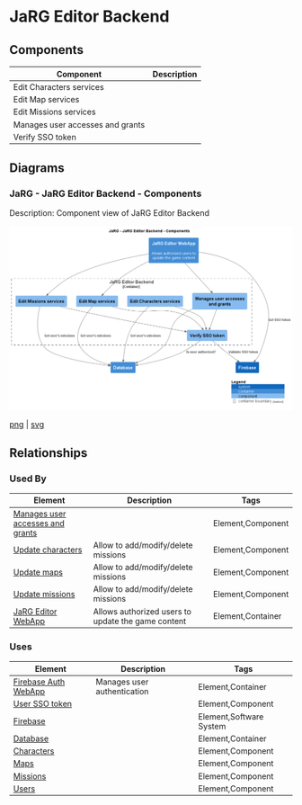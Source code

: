 # JaRG Editor Backend

## Components

| Component | Description |
| --- | --- |
| Edit Characters services |  |
| Edit Map services |  |
| Edit Missions services |  |
| Manages user accesses and grants |  |
| Verify SSO token |  |

## Diagrams

### JaRG - JaRG Editor Backend - Components

Description: Component view of JaRG Editor Backend

![component JaRG JaRG Editor Backend](../../../images/component%20JaRG%20JaRG%20Editor%20Backend.png)

[png](../../../images/component%20JaRG%20JaRG%20Editor%20Backend.png) | [svg](../../../images/component%20JaRG%20JaRG%20Editor%20Backend.svg)


## Relationships

### Used By

| Element | Description | Tags |
| --- | --- | --- |
| [Manages user accesses and grants](../../../software-systems/JaRG/JaRG%20Editor%20WebApp/README.md) |  | Element,Component |
| [Update characters](../../../software-systems/JaRG/JaRG%20Editor%20WebApp/README.md) | Allow to add/modify/delete missions | Element,Component |
| [Update maps](../../../software-systems/JaRG/JaRG%20Editor%20WebApp/README.md) | Allow to add/modify/delete missions | Element,Component |
| [Update missions](../../../software-systems/JaRG/JaRG%20Editor%20WebApp/README.md) | Allow to add/modify/delete missions | Element,Component |
| [JaRG Editor WebApp](../../../software-systems/JaRG/JaRG%20Editor%20WebApp/README.md) | Allows authorized users to update the game content | Element,Container |

### Uses

| Element | Description | Tags |
| --- | --- | --- |
| [Firebase Auth WebApp](../../../software-systems/Firebase/Firebase%20Auth%20WebApp/README.md) | Manages user authentication | Element,Container |
| [User SSO token](../../../software-systems/Firebase/Firebase%20Auth%20WebApp/README.md) |  | Element,Component |
| [Firebase](../../../software-systems/Firebase/README.md) |  | Element,Software System |
| [Database](../../../software-systems/JaRG/Database/README.md) |  | Element,Container |
| [Characters](../../../software-systems/JaRG/Database/README.md) |  | Element,Component |
| [Maps](../../../software-systems/JaRG/Database/README.md) |  | Element,Component |
| [Missions](../../../software-systems/JaRG/Database/README.md) |  | Element,Component |
| [Users](../../../software-systems/JaRG/Database/README.md) |  | Element,Component |

